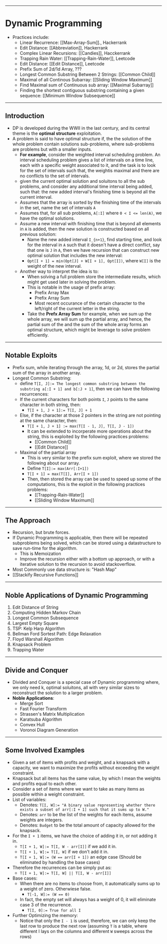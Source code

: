 
---
# **Dynamic Programming**
* Practices include: 
	* Linear Recurrence: [[Max-Array-Sum]]., Hackerrank
	* Edit Distance: [[Abbreviation]], Hackerrank
	* Complex Linear Recursions: [[Candies]], Hacckerrank
	* Trapping Rain Water: [[Trapping-Rain-Water]], Leetcode
	* Edit Distance: [[Edit Distance]], Leetcode
	* Prefix Sum of 2d/1d Array, ???
	* Longest Common Substring Between 2 Strings: [[Common Child]]
	* Maximal of all Continous Subarray: [[Sliding Window Maximum]]
	* Find Maximal sum of Continuous sub array: [[Maximal Subarray]]
	* Finding the shortest contiguous substring containing a given sequence: [[Minimum Window Subsequence]]

---
## **Introduction**
* DP is developed during the WWII in the last century, and its central theme is the **optimal structure** exploitation. 
* A problem is said to have optimal structure if, the the solution of the whole problem contain solutions sub-problems, where sub-problems are problems but with a smaller inputs. 
  * **For example**, consider the weighted interval scheduling problem. An interval scheduling problem gives a list of intervals on a time line, each with a specific weight associated to it, and the task is to look for the set of intervals such that, the weightis maximal and there are no conflicts to the set of intervals.
  * given the current optimal solution and soluitons to all the sub problems, and consider any additional time interval being added, such that: the new added interval's finishing time is beyond all the current interval. 
  * Assumes that the array is sorted by the finishing time of the intervals in the set, name the set of intervals `A`
  * Assumes that, for all sub problems, `A[:I]` where `0 < I <= len(A)`, we have the optimal solutions.
  * Assume a new interval with finishing time that is beyond all elements in `A` is added, then the new solution is constructed based on all previous solution:
	  * Name the new added interval `I_{n+1}`, find starting time, and look for the interval in `A` such that it doesn't have a direct conflict, say that one is `J` in `A`, then we have recursion that can construct new optimal solution that includes the new interval: 
	  * `Opt[I + 1] = min(Opt[J] + W[I + 1], Opt[I])`, where `W[I]` is the weight of the new interval. 
  * Another way to interpret the idea is to: 
	  * When solving a full problem store the intermediate results, which might get used later in solving the problem. 
	  * This is notable in the usage of prefix array: 
		  * Prefix Array Max
		  * Prefix Array Sum
		  * Most recent occurance of the certain character to the left/right of the current letter in the string. 
	  * Take the **Prefx Array Sum** for example, when we sum up the whole array, we will sum up the partial array, and hence, the partial sum of the and the sum of the whole array forms an optimal structure, which might be leverage to solve problem efficiently. 

---
## **Notable Exploits**

* Prefix sum, while iterating through the array, 1d, or 2d, stores the partial sum of the array in another array. 
* Longest Common Substring: 
	* define `T[I, J]:= The longest common substring between the substring a[:I + 1] and b[:J + 1]`, then we can have the following recurrcences:
	* If the current characters for both points `I`, `J` points to the same character in both string, then: 
		* `T[I + 1, J + 1]:= T[I, J] + 1`
	* Else, if the character at those 2 pointers in the string are not pointing at the same character, then:
		* `T[I + 1, J + 1] := max(T[I - 1, J], T[I, J - 1])`
		* It can be extended to incorperate more operations about the string, this is exploited by the following practices problems: 
			* [[Common Child]]
			* [[Edit Distance]]
	* Maximal of the partial array
		* This is very similar to the prefix sum exploit, where we stored the following about our array.
		* Define `T[I]:= max(Arr[:I+1])` 
		* `T[I + 1] = max(T[I], Arr[I + 1])`
		* Then, then stored the array can be used to speed up some of the computations, this is the exploit in the following practices problems: 
			* [[Trapping-Rain-Water]]
			* [[Sliding Window Maximum]]

---
## **The Approach**
* Recursion, but brute forces. 
* If Dynamic Programming is applicable, then there will be repeated subproblems being solved, which can be stored using a datastructure to save run-time for the algorithm. 
	* This is Memoization
	* Improve the recursion either with a bottom up approach, or with a iterative solution to the recursion to avoid stackoverflow. 
* Most Commonly use data structure is: "Hash Map"
* [[Stackify Recursive Functions]]

---
## **Noble Applications of Dynamic Programming**
 1. Edit Distance of String
 2. Computing Hidden Markov Chain
 3. Longest Common Subsequence
 4. Largest Empty Square
 5. TSP: Kelp Harp Algorithm
 6. Bellman Ford Sortest Path: Edge Relaxation
 7. Floyd Warshall Algorithm 
 8. Knapsack Problem
 9. Trapping Water

---
## **Divide and Conquer**
* Divided and Conquer is a special case of Dynamic programming where, we only need k, optimal soluitons, all with very similar sizes to reconstruct the solution to a larger problem. 
* **Noble Applications**: 
	* Merge Sort
	*  Fast Fourier Transform
	*  Strassen's Matrix Multiplication
	*  Karatsuba Algorithm
	*  Convex Hull
	*  Voronoi Diagram Generation
	

---
## **Some Involved Examples**
* Given a set of items with profits and weight, and a knapsack with a capacity, we want to maximize the profits without exceeding the weight constraint.
* Knapsack but all items has the same value, by which I mean the weights and profits equal to each other.
* Consider a set of items where we want to take as many items as possible within a weight constraint.
* List of variables:
	* Denotes: `T[I, W]:= "A binary value representing whether there exists a subset of arr[:I + 1] such that it sums up to W."`
	* Denotes: `arr` to be the list of the weights for each items, assume weights are integers.
	* Denotes: `Budget` to be the total amount of capacity allowed for the knapsack.
* For the `I + 1` items, we have the choice of adding it in, or not adding it in.
	* `T[I + 1, W]:= T[I, W - arr[I]]` if we add it in.
	* `T[I + 1, W]:= T[I, W]` if we don't add it in.
	* `T[I + 1, W]:= (W == arr[I + 1])` an edge case (Should be eliminated by handling the base cases)
* Therefore the recurrences can be simply put as: 
	* `T[I + 1, W]:= T[I, W] || T[I, W - arr[I]]`
* Base cases: 
	* When there are no items to choose from, it automatically sums up to a weight of zero. Otherwiese false.
		* `T[-1, W]:= (W == 0)`
	* In fact, the empty set will always has a weight of 0, it will eliminate case 3 of the recurrence.
		* `T[I, 0]:= True for all I`
* Further Optimizing the memory:
	* Notice that only the `I - 1` is used, therefore, we can only keep the last row to produce the next row (assuming `T` is a table, where different I lays on the columns and different `W` sweeps across the rows)
